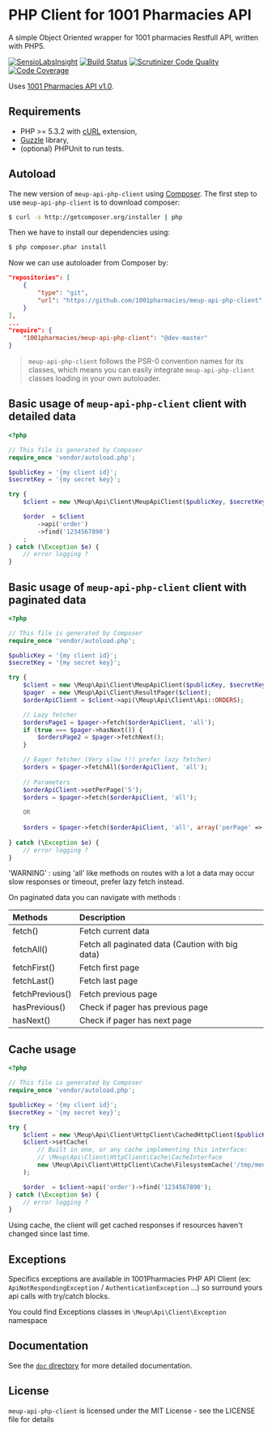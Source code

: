 # PHP Client for 1001 Pharmacies API

A simple Object Oriented wrapper for 1001 pharmacies Restfull API, written with PHP5.

[![SensioLabsInsight](https://insight.sensiolabs.com/projects/07f2ad65-9e54-4b56-9d6b-e4ad2ebb439b/mini.png)](https://insight.sensiolabs.com/projects/07f2ad65-9e54-4b56-9d6b-e4ad2ebb439b)
[![Build Status](https://travis-ci.org/1001Pharmacies/meup-api-php-client.svg?branch=master)](https://travis-ci.org/1001Pharmacies/meup-api-php-client)
[![Scrutinizer Code Quality](https://scrutinizer-ci.com/g/1001Pharmacies/meup-api-php-client/badges/quality-score.png?b=master)](https://scrutinizer-ci.com/g/1001Pharmacies/meup-api-php-client/?branch=master)
[![Code Coverage](https://scrutinizer-ci.com/g/1001Pharmacies/meup-api-php-client/badges/coverage.png?b=master)](https://scrutinizer-ci.com/g/1001Pharmacies/meup-api-php-client/?branch=master)

Uses [1001 Pharmacies API v1.0](https://api.1001pharmacies.com/).

## Requirements

* PHP >= 5.3.2 with [cURL](http://php.net/manual/en/book.curl.php) extension,
* [Guzzle](https://github.com/guzzle/guzzle) library,
* (optional) PHPUnit to run tests.

## Autoload

The new version of `meup-api-php-client` using [Composer](http://getcomposer.org).
The first step to use `meup-api-php-client` is to download composer:

```bash
$ curl -s http://getcomposer.org/installer | php
```

Then we have to install our dependencies using:
```bash
$ php composer.phar install
```
Now we can use autoloader from Composer by:

```json
"repositories": [
    {
        "type": "git",
        "url": "https://github.com/1001pharmacies/meup-api-php-client"
    }
],
...
"require": {
    "1001pharmacies/meup-api-php-client": "@dev-master"
}

```

> `meup-api-php-client` follows the PSR-0 convention names for its classes, which means you can easily integrate `meup-api-php-client` classes loading in your own autoloader.

## Basic usage of `meup-api-php-client` client with detailed data

```php
<?php

// This file is generated by Composer
require_once 'vendor/autoload.php';

$publicKey = '{my client id}';
$secretKey = '{my secret key}';

try {
    $client = new \Meup\Api\Client\MeupApiClient($publicKey, $secretKey, $apiVersion);

    $order  = $client
        ->api('order')
        ->find('1234567890')
    ;
} catch (\Exception $e) {
    // error logging ?
}
```

## Basic usage of `meup-api-php-client` client with paginated data

```php
<?php

// This file is generated by Composer
require_once 'vendor/autoload.php';

$publicKey = '{my client id}';
$secretKey = '{my secret key}';

try {
    $client = new \Meup\Api\Client\MeupApiClient($publicKey, $secretKey, $apiVersion);
    $pager  = new \Meup\Api\Client\ResultPager($client);
    $orderApiClient = $client->api(\Meup\Api\Client\Api::ORDERS);

    // Lazy fetcher
    $ordersPage1 = $pager->fetch($orderApiClient, 'all');
    if (true === $pager->hasNext()) {
        $ordersPage2 = $pager->fetchNext();
    }

    // Eager fetcher (Very slow !!! prefer lazy fetcher)
    $orders = $pager->fetchAll($orderApiClient, 'all');
    
    // Parameters
    $orderApiClient->setPerPage('5');
    $orders = $pager->fetch($orderApiClient, 'all');
    
    OR
    
    $orders = $pager->fetch($orderApiClient, 'all', array('perPage' => 5, 'page' => 2);
    
} catch (\Exception $e) {
    // error logging ?
}
```

'WARNING' : using 'all' like methods on routes with a lot a data may occur slow responses or timeout, prefer lazy fetch instead.

On paginated data you can navigate with methods :

| Methods           | Description                                       |
| :---------------- | :------------------------------------------------ |
| fetch()           | Fetch current data                                |
| fetchAll()        | Fetch all paginated data (Caution with big data)  |
| fetchFirst()      | Fetch first page                                  |
| fetchLast()       | Fetch last page                                   |
| fetchPrevious()   | Fetch previous page                               |
| hasPrevious()     | Check if pager has previous page                  |
| hasNext()         | Check if pager has next page                      |


## Cache usage

```php
<?php

// This file is generated by Composer
require_once 'vendor/autoload.php';

$publicKey = '{my client id}';
$secretKey = '{my secret key}';

try {
    $client = new \Meup\Api\Client\HttpClient\CachedHttpClient($publicKey, $secretKey, $apiVersion);
    $client->setCache(
        // Built in one, or any cache implementing this interface:
        // \Meup\Api\Client\HttpClient\Cache\CacheInterface
        new \Meup\Api\Client\HttpClient\Cache\FilesystemCache('/tmp/meup-api-php-client-cache')
    );

    $order  = $client->api('order')->find('1234567890');
} catch (\Exception $e) {
    // error logging ?
}
```

Using cache, the client will get cached responses if resources haven't changed since last time.

## Exceptions

Specifics exceptions are available in 1001Pharmacies PHP API Client (ex: `ApiNotRespondingException` / `AuthenticationException` ...) so surround yours api calls with try/catch blocks.

You could find Exceptions classes in `\Meup\Api\Client\Exception` namespace

## Documentation

See the [`doc` directory](doc/) for more detailed documentation.

## License

`meup-api-php-client` is licensed under the MIT License - see the LICENSE file for details
